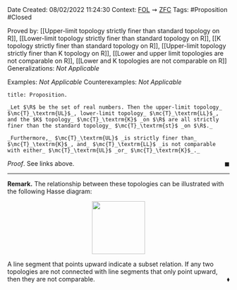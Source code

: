 <br />
<br />

Date Created: 08/02/2022 11:24:30
Context: [$\textrm{FOL}$](obsidian://open?file=First%20Order%20Logic)$\,\,\rightsquigarrow\,\,$[$\textrm{ZFC}$](obsidian://open?file=Zermelo-Fraenkel%20Set%20Theory%20with%20Choice)
Tags: #Proposition #Closed 

Proved by: [[Upper-limit topology strictly finer than standard topology on R]], [[Lower-limit topology strictly finer than standard topology on R]], [[K topology strictly finer than standard topology on R]], [[Upper-limit topology strictly finer than K topology on R]], [[Lower and upper limit topologies are not comparable on R]], [[Lower and K topologies are not comparable on R]]
Generalizations: _Not Applicable_

Examples: _Not Applicable_
Counterexamples: _Not Applicable_

``` ad-Proposition
title: Proposition.

_Let $\R$ be the set of real numbers. Then the upper-limit topology_ $\mc{T}_\textrm{UL}$_, lower-limit topology_ $\mc{T}_\textrm{LL}$_, and the $K$ topology_ $\mc{T}_\textrm{K}$ _on $\R$ are all strictly finer than the standard topology_ $\mc{T}_\textrm{st}$ _on $\R$._

_Furthermore,_ $\mc{T}_\textrm{UL}$ _is strictly finer than_ $\mc{T}_\textrm{K}$_, and_ $\mc{T}_\textrm{LL}$ _is not comparable with either_ $\mc{T}_\textrm{UL}$ _or_ $\mc{T}_\textrm{K}$_._

```

_Proof_. See links above.<span style="float:right;">$\blacksquare$</span>

---

**Remark.** The relationship between these topologies can be illustrated with the following Hasse diagram:

<center><img src="https://raw.githubusercontent.com/zhaoshenzhai/MathWiki/master/Images/09-02-2022_212228/image.svg", width=120></center>

A line segment that points upward indicate a subset relation. If any two topologies are not connected with line segments that only point upward, then they are not comparable.<span style="float:right;">$\blacklozenge$</span>
